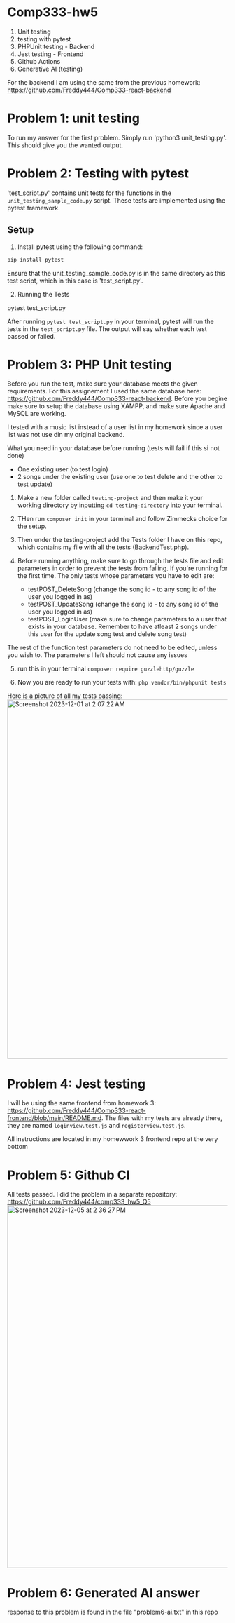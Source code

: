 # Comp333-hw5
1. Unit testing
2. testing with pytest
3. PHPUnit testing - Backend
4. Jest testing - Frontend
5. Github Actions
6. Generative AI (testing)

For the backend I am using the same from the previous homework: https://github.com/Freddy444/Comp333-react-backend

# Problem 1: unit testing
To run my answer for the first problem. Simply run 'python3 unit_testing.py'. This should give you the wanted output.
 
# Problem 2: Testing with pytest

'test_script.py' contains unit tests for the functions in the `unit_testing_sample_code.py` script. These tests are implemented using the pytest framework.


## Setup

1. Install pytest using the following command:

```bash
pip install pytest
```

Ensure that the unit_testing_sample_code.py is in the same directory as this test script, which in this case is 'test_script.py'.


2. Running the Tests

pytest test_script.py

After running `pytest test_script.py` in your terminal, pytest will run the tests in the `test_script.py` file. The output will say whether each test passed or failed.


# Problem 3: PHP Unit testing 
Before you run the test, make sure your database meets the given requirements. For this assignement I used the same database here: https://github.com/Freddy444/Comp333-react-backend. Before you begine make sure to setup the database using XAMPP, and make sure Apache and MySQL are working.

I tested with a music list instead of a user list in my homework since a user list was not use din my original backend. 

What you need in your database before running (tests will fail if this si not done)
- One existing user (to test login)
- 2 songs under the existing user (use one to test delete and the other to test update)


1. Make a new folder called `testing-project` and then make it your working directory by inputting `cd testing-directory` into your terminal.
   
3. THen run `composer init` in your terminal and follow Zimmecks choice for the setup.

5. Then under the testing-project add the Tests folder I have on this repo, which contains my file with all the tests (BackendTest.php).

7. Before running anything, make sure to go through the tests file and edit parameters in order to prevent the tests from failing. If you're running for the first time. The only tests whose parameters you have to edit are:
   - testPOST_DeleteSong (change the song id - to any song id of the user you logged in as)
   - testPOST_UpdateSong (change the song id - to any song id of the user you logged in as)
   - testPOST_LoginUser (make sure to change parameters to a user that exists in your database. Remember to have atleast 2 songs under this user for the update song test and delete song test)

The rest of the function test parameters do not need to be edited, unless you wish to. The parameters I left should not cause any issues
  
5. run this in your terminal `composer require guzzlehttp/guzzle`

6. Now you are ready to run your tests with: `php vendor/bin/phpunit tests`

Here is a picture of all my tests passing:
<img width="820" alt="Screenshot 2023-12-01 at 2 07 22 AM" src="https://github.com/Freddy444/Comp333-hw5/assets/99642629/283a46ec-1352-44a2-bf64-a7d6d8736474">


# Problem 4: Jest testing
I will be using the same frontend from homework 3: https://github.com/Freddy444/Comp333-react-frontend/blob/main/README.md. The files with my tests are already there, they are named `loginview.test.js` and `registerview.test.js`. 

All instructions are located in my homewwork 3 frontend repo at the very bottom


# Problem 5: Github CI 
All tests passed. I did the problem in a separate repository: https://github.com/Freddy444/comp333_hw5_Q5
<img width="827" alt="Screenshot 2023-12-05 at 2 36 27 PM" src="https://github.com/Freddy444/Comp333-hw5/assets/99642629/d834847a-cf96-450d-a5d4-0ae820c138bb">

# Problem 6: Generated AI answer
response to this problem is found in the file "problem6-ai.txt" in this repo

